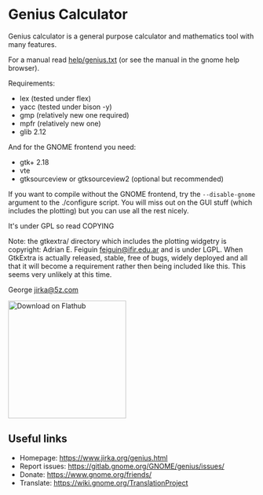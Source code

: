 # Genius Calculator

Genius calculator is a general purpose calculator and mathematics tool
with many features.

For a manual read [help/genius.txt](help/genius.txt) (or see the manual in the gnome
help browser).

Requirements:
  - lex (tested under flex)
  - yacc (tested under bison -y)
  - gmp (relatively new one required)
  - mpfr (relatively new one)
  - glib 2.12

And for the GNOME frontend you need:
  - gtk+ 2.18
  - vte
  - gtksourceview or gtksourceview2 (optional but recommended)

If you want to compile without the GNOME frontend, try the `--disable-gnome`
argument to the ./configure script.  You will miss out on the GUI stuff
(which includes the plotting) but you can use all the rest nicely.

It's under GPL so read COPYING

Note: the gtkextra/ directory which includes the plotting widgetry is
copyright: Adrian E. Feiguin <feiguin@ifir.edu.ar> and is under LGPL.  When
GtkExtra is actually released, stable, free of bugs, widely deployed and all
that it will become a requirement rather then being included like this.  This
seems very unlikely at this time.

George <jirka@5z.com>

<a href='https://flathub.org/apps/details/org.gnome.Genius'><img width='240' alt='Download on Flathub' src='https://flathub.org/assets/badges/flathub-badge-i-en.png'/></a>

## Useful links

- Homepage: <https://www.jirka.org/genius.html>
- Report issues: <https://gitlab.gnome.org/GNOME/genius/issues/>
- Donate: <https://www.gnome.org/friends/>
- Translate: <https://wiki.gnome.org/TranslationProject>

